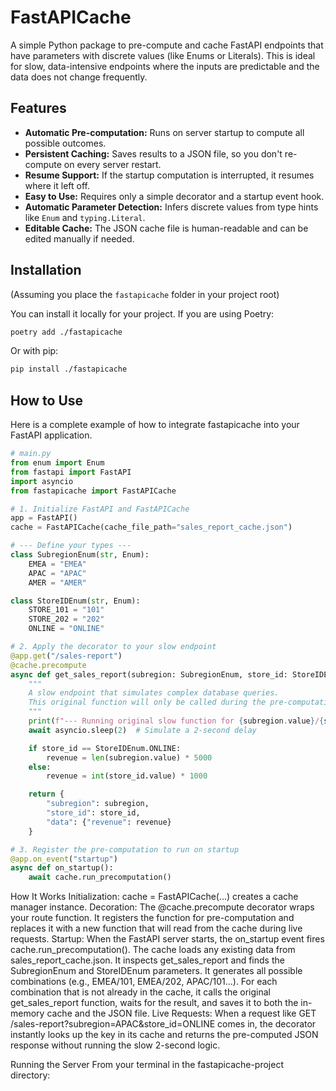 # FastAPICache

A simple Python package to pre-compute and cache FastAPI endpoints that have parameters with discrete values (like Enums or Literals). This is ideal for slow, data-intensive endpoints where the inputs are predictable and the data does not change frequently.

## Features

- **Automatic Pre-computation:** Runs on server startup to compute all possible outcomes.
- **Persistent Caching:** Saves results to a JSON file, so you don't re-compute on every server restart.
- **Resume Support:** If the startup computation is interrupted, it resumes where it left off.
- **Easy to Use:** Requires only a simple decorator and a startup event hook.
- **Automatic Parameter Detection:** Infers discrete values from type hints like `Enum` and `typing.Literal`.
- **Editable Cache:** The JSON cache file is human-readable and can be edited manually if needed.

## Installation

(Assuming you place the `fastapicache` folder in your project root)

You can install it locally for your project. If you are using Poetry:

```bash
poetry add ./fastapicache
```

Or with pip:
```bash
pip install ./fastapicache
```

## How to Use
Here is a complete example of how to integrate fastapicache into your FastAPI application.

```python
# main.py
from enum import Enum
from fastapi import FastAPI
import asyncio
from fastapicache import FastAPICache

# 1. Initialize FastAPI and FastAPICache
app = FastAPI()
cache = FastAPICache(cache_file_path="sales_report_cache.json")

# --- Define your types ---
class SubregionEnum(str, Enum):
    EMEA = "EMEA"
    APAC = "APAC"
    AMER = "AMER"

class StoreIDEnum(str, Enum):
    STORE_101 = "101"
    STORE_202 = "202"
    ONLINE = "ONLINE"

# 2. Apply the decorator to your slow endpoint
@app.get("/sales-report")
@cache.precompute
async def get_sales_report(subregion: SubregionEnum, store_id: StoreIDEnum):
    """
    A slow endpoint that simulates complex database queries.
    This original function will only be called during the pre-computation phase.
    """
    print(f"--- Running original slow function for {subregion.value}/{store_id.value} ---")
    await asyncio.sleep(2)  # Simulate a 2-second delay

    if store_id == StoreIDEnum.ONLINE:
        revenue = len(subregion.value) * 5000
    else:
        revenue = int(store_id.value) * 1000

    return {
        "subregion": subregion,
        "store_id": store_id,
        "data": {"revenue": revenue}
    }

# 3. Register the pre-computation to run on startup
@app.on_event("startup")
async def on_startup():
    await cache.run_precomputation()
```

How It Works
Initialization: cache = FastAPICache(...) creates a cache manager instance.
Decoration: The @cache.precompute decorator wraps your route function. It registers the function for pre-computation and replaces it with a new function that will read from the cache during live requests.
Startup: When the FastAPI server starts, the on_startup event fires cache.run_precomputation().
The cache loads any existing data from sales_report_cache.json.
It inspects get_sales_report and finds the SubregionEnum and StoreIDEnum parameters.
It generates all possible combinations (e.g., EMEA/101, EMEA/202, APAC/101...).
For each combination that is not already in the cache, it calls the original get_sales_report function, waits for the result, and saves it to both the in-memory cache and the JSON file.
Live Requests: When a request like GET /sales-report?subregion=APAC&store_id=ONLINE comes in, the decorator instantly looks up the key in its cache and returns the pre-computed JSON response without running the slow 2-second logic.


Running the Server
From your terminal in the fastapicache-project directory:



